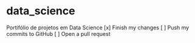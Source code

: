 # data_science
Portifólio de projetos em Data Science
[x] Finish my changes
[ ] Push my commits to GitHub
[ ] Open a pull request
